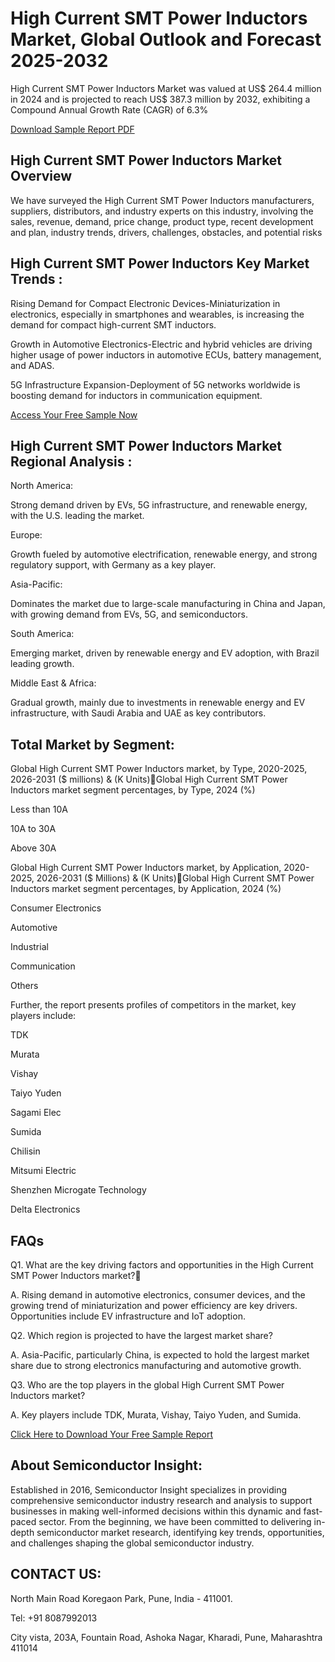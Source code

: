 <h1>High Current SMT Power Inductors Market, Global Outlook and Forecast 2025-2032</h1>

High Current SMT Power Inductors Market was valued at US$ 264.4 million in 2024 and is projected to reach US$ 387.3 million by 2032, exhibiting a Compound Annual Growth Rate (CAGR) of 6.3%

[Download Sample Report PDF ](https://semiconductorinsight.com/download-sample-report/?product_id=88204)

<h2>High Current SMT Power Inductors Market Overview</h2>

We have surveyed the High Current SMT Power Inductors manufacturers, suppliers, distributors, and industry experts on this industry, involving the sales, revenue, demand, price change, product type, recent development and plan, industry trends, drivers, challenges, obstacles, and potential risks 

<h2>High Current SMT Power Inductors Key Market Trends  :</h2>

Rising Demand for Compact Electronic Devices-Miniaturization in electronics, especially in smartphones and wearables, is increasing the demand for compact high-current SMT inductors.

Growth in Automotive Electronics-Electric and hybrid vehicles are driving higher usage of power inductors in automotive ECUs, battery management, and ADAS.

5G Infrastructure Expansion-Deployment of 5G networks worldwide is boosting demand for inductors in communication equipment.

[Access Your Free Sample Now](https://semiconductorinsight.com/report/high-current-smt-power-inductors-market/)

<h2>High Current SMT Power Inductors Market Regional Analysis :</h2>

North America:

Strong demand driven by EVs, 5G infrastructure, and renewable energy, with the U.S. leading the market.

Europe:

Growth fueled by automotive electrification, renewable energy, and strong regulatory support, with Germany as a key player.

Asia-Pacific:

Dominates the market due to large-scale manufacturing in China and Japan, with growing demand from EVs, 5G, and semiconductors.

South America:

Emerging market, driven by renewable energy and EV adoption, with Brazil leading growth.

Middle East & Africa:

Gradual growth, mainly due to investments in renewable energy and EV infrastructure, with Saudi Arabia and UAE as key contributors.

<h2>Total Market by Segment:</h2>

Global High Current SMT Power Inductors market, by Type, 2020-2025, 2026-2031 ($ millions) & (K Units)Global High Current SMT Power Inductors market segment percentages, by Type, 2024 (%)

Less than 10A

10A to 30A

Above 30A

Global High Current SMT Power Inductors market, by Application, 2020-2025, 2026-2031 ($ Millions) & (K Units)Global High Current SMT Power Inductors market segment percentages, by Application, 2024 (%)

Consumer Electronics

Automotive

Industrial

Communication

Others

Further, the report presents profiles of competitors in the market, key players include:

TDK

Murata

Vishay

Taiyo Yuden

Sagami Elec

Sumida

Chilisin

Mitsumi Electric

Shenzhen Microgate Technology

Delta Electronics

<h2>FAQs</h2>

Q1. What are the key driving factors and opportunities in the High Current SMT Power Inductors market?

A. Rising demand in automotive electronics, consumer devices, and the growing trend of miniaturization and power efficiency are key drivers. Opportunities include EV infrastructure and IoT adoption.

Q2. Which region is projected to have the largest market share?

A. Asia-Pacific, particularly China, is expected to hold the largest market share due to strong electronics manufacturing and automotive growth.

Q3. Who are the top players in the global High Current SMT Power Inductors market?

A. Key players include TDK, Murata, Vishay, Taiyo Yuden, and Sumida.

[Click Here to Download Your Free Sample Report ](https://semiconductorinsight.com/download-sample-report/?product_id=88204)

<h2>About Semiconductor Insight:</h2>

Established in 2016, Semiconductor Insight specializes in providing comprehensive semiconductor industry research and analysis to support businesses in making well-informed decisions within this dynamic and fast-paced sector. From the beginning, we have been committed to delivering in-depth semiconductor market research, identifying key trends, opportunities, and challenges shaping the global semiconductor industry.

<h2>CONTACT US:</h2>

North Main Road Koregaon Park, Pune, India - 411001.

Tel: +91 8087992013

City vista, 203A, Fountain Road, Ashoka Nagar, Kharadi, Pune, Maharashtra 411014
